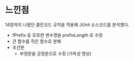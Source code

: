 # 느낀점

14장까지 나왔던 클린코드 규칙을 적용해 JUnit 소스코드를 분석했다.
- fPrefix 등 모호한 변수명을 prefixLength 로 수정
- 큰 함수를 작은 함수로 분해
- 조건문 
  - 부정문을 긍정문으로 수정 (가독성 향상)